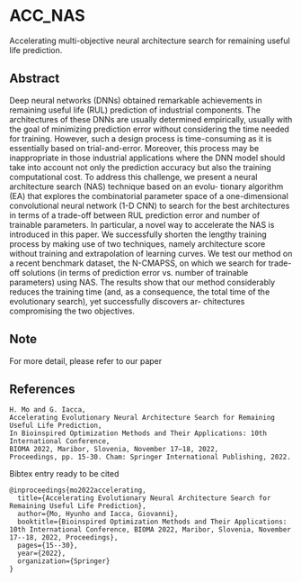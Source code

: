 # ACC_NAS
Accelerating multi-objective neural architecture search for remaining useful life prediction.  <br/>

## Abstract
Deep neural networks (DNNs) obtained remarkable achievements in remaining useful life (RUL) prediction of industrial components.
The architectures of these DNNs are usually determined empirically, usually with the goal of minimizing prediction error without considering
the time needed for training. However, such a design process is time-consuming as it is essentially based on trial-and-error. Moreover, this
process may be inappropriate in those industrial applications where the DNN model should take into account not only the prediction accuracy
but also the training computational cost. To address this challenge, we present a neural architecture search (NAS) technique based on an evolu-
tionary algorithm (EA) that explores the combinatorial parameter space of a one-dimensional convolutional neural network (1-D CNN) to search
for the best architectures in terms of a trade-off between RUL prediction error and number of trainable parameters. In particular, a novel way to
accelerate the NAS is introduced in this paper. We successfully shorten the lengthy training process by making use of two techniques, namely
architecture score without training and extrapolation of learning curves. We test our method on a recent benchmark dataset, the N-CMAPSS, on
which we search for trade-off solutions (in terms of prediction error vs. number of trainable parameters) using NAS. The results show that our
method considerably reduces the training time (and, as a consequence, the total time of the evolutionary search), yet successfully discovers ar-
chitectures compromising the two objectives.

## Note
For more detail, please refer to our paper

## References
```
H. Mo and G. Iacca, 
Accelerating Evolutionary Neural Architecture Search for Remaining Useful Life Prediction, 
In Bioinspired Optimization Methods and Their Applications: 10th International Conference, 
BIOMA 2022, Maribor, Slovenia, November 17–18, 2022, 
Proceedings, pp. 15-30. Cham: Springer International Publishing, 2022.
```

Bibtex entry ready to be cited
```
@inproceedings{mo2022accelerating,
  title={Accelerating Evolutionary Neural Architecture Search for Remaining Useful Life Prediction},
  author={Mo, Hyunho and Iacca, Giovanni},
  booktitle={Bioinspired Optimization Methods and Their Applications: 10th International Conference, BIOMA 2022, Maribor, Slovenia, November 17--18, 2022, Proceedings},
  pages={15--30},
  year={2022},
  organization={Springer}
}
```
